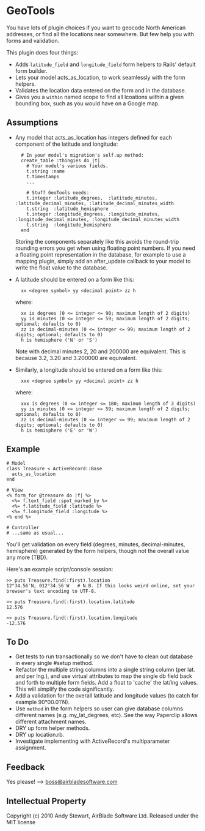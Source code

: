 # GeoTools


You have lots of plugin choices if you want to geocode North American addresses, or find all the locations near somewhere.  But few help you with forms and validation.

This plugin does four things:

* Adds `latitude_field` and `longitude_field` form helpers to Rails' default form builder.
* Lets your model acts_as_location, to work seamlessly with the form helpers.
* Validates the location data entered on the form and in the database.
* Gives you a `within` named scope to find all lcoations within a given bounding box, such as you would have on a Google map.


## Assumptions

* Any model that acts_as_location has integers defined for each component of the latitude and longitude:

        # In your model's migration's self.up method:
        create_table :thingies do |t|
          # Your model's various fields.
          t.string :name
          t.timestamps
          ...

          # Stuff GeoTools needs:
          t.integer :latitude_degrees,  :latitude_minutes,  :latitude_decimal_minutes, :latitude_decimal_minutes_width
          t.string  :latitude_hemisphere
          t.integer :longitude_degrees, :longitude_minutes, :longitude_decimal_minutes, :longitude_decimal_minutes_width
          t.string  :longitude_hemisphere
        end

    Storing the components separately like this avoids the round-trip rounding errors you get when using floating point numbers.  If you need a floating point representation in the database, for example to use a mapping plugin, simply add an after_update callback to your model to write the float value to the database.

* A latitude should be entered on a form like this:

        xx <degree symbol> yy <decimal point> zz h

    where:

        xx is degrees (0 <= integer <= 90; maximum length of 2 digits)
        yy is minutes (0 <= integer <= 59; maximum length of 2 digits; optional; defaults to 0)
        zz is decimal-minutes (0 <= integer <= 99; maximum length of 2 digits; optional; defaults to 0)
        h is hemisphere ('N' or 'S')

    Note with decimal minutes 2, 20 and 200000 are equivalent.  This is because 3.2, 3.20 and 3.200000 are equivalent.

* Similarly, a longitude should be entered on a form like this:

        xxx <degree symbol> yy <decimal point> zz h

    where:

        xxx is degrees (0 <= integer <= 180; maximum length of 3 digits)
        yy is minutes (0 <= integer <= 59; maximum length of 2 digits; optional; defaults to 0)
        zz is decimal-minutes (0 <= integer <= 99; maximum length of 2 digits; optional; defaults to 0)
        h is hemisphere ('E' or 'W')


## Example

    # Model
    class Treasure < ActiveRecord::Base
      acts_as_location
    end

    # View
    <% form_for @treasure do |f| %>
      <%= f.text_field :spot_marked_by %>
      <%= f.latitude_field :latitude %>
      <%= f.longitude_field :longitude %>
    <% end %>

    # Controller
    # ...same as usual...

You'll get validation on every field (degrees, minutes, decimal-minutes, hemisphere) generated by the form helpers, though not the overall value any more (TBD).

Here's an example script/console session:

    >> puts Treasure.find(:first).location
    12°34.56′N, 012°34.56′W   # N.B. If this looks weird online, set your browser's text encoding to UTF-8.

    >> puts Treasure.find(:first).location.latitude
    12.576

    >> puts Treasure.find(:first).location.longitude
    -12.576


## To Do

* Get tests to run transactionally so we don't have to clean out database in every single #setup method.
* Refactor the multiple string columns into a single string column (per lat. and per lng.), and use virtual attributes to map the single db field back and forth to multiple form fields.  Add a float to 'cache' the lat/lng values.  This will simplify the code significantly.
* Add a validation for the overall latitude and longitude values (to catch for example 90°00.01′N).
* Use `method` in the form helpers so user can give database columns different names (e.g. my_lat_degrees, etc).
  See the way Paperclip allows different attachment names.
* DRY up form helper methods.
* DRY up location.rb.
* Investigate implementing with ActiveRecord's multiparameter assignment.


## Feedback

Yes please!  --> boss@airbladesoftware.com


## Intellectual Property

Copyright (c) 2010 Andy Stewart, AirBlade Software Ltd.  Released under the MIT license
